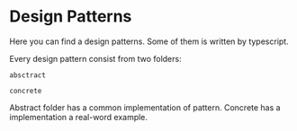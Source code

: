 # Design Patterns

Here you can find a design patterns. Some of them is written by typescript.

Every design pattern consist from two folders: 
```
absctract
```
```
concrete
```
Abstract folder has a common implementation of pattern. Concrete has a implementation a real-word example.